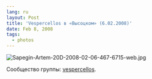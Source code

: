 ```yaml
---
lang: ru
layout: Post
title: 'Vespercellos в «Высоцком» (6.02.2008)'
date: Feb 8, 2008
tags:
  - photos
---
```


![Sapegin-Artem-20D-2008-02-06-467-6715-web.jpg](upload://Sapegin-Artem-20D-2008-02-06-467-6715-web.jpg)

Сообщество группы: [vespercellos](http://vespercellos.livejournal.com/).
